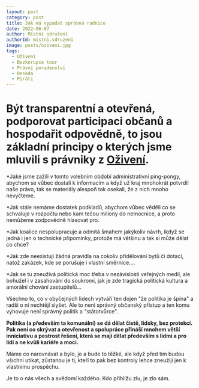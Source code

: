 ```yaml
---
layout: post
category: post
title: Jak má vypadat správná radnice 
date: 2022-06-07
author: Místní sdružení
authorId: mistni.sdruzeni 
image: posts/oziveni.jpg
tags:
  - Oživení
  - Bezkorupce tour
  - Právní poradenství
  - Beseda
  - Piráti
---
```


# Být transparentní a otevřená, podporovat participaci občanů a hospodařit odpovědně, to jsou základní principy o kterých jsme mluvili s právniky z [Oživení](https://www.oziveni.cz/).

*Jaké jsme zažili v tomto volebním období administrativní ping-pongy, abychom se vůbec dostali k informacím a když už kraj mnohokrát potvrdil naše právo, tak se materiály alespoň tak osekali, že z nich mnoho nevyčteme.

*Jak stále nemáme dostatek podkladů, abychom vůbec věděli co se schvaluje v rozpočtu nebo kam tečou miliony do nemocnice, a proto nemůžeme zodpovědně hlasovat pro.

*Jak koalice nespolupracuje a odmítá šmahem jakýkoliv návrh, ikdyž se jedná i jen o technické připomínky, protože má většinu a tak si může dělat co chce?

*Jak zde neexistují žádná pravidla na cokoliv přidělování bytů či dotací, natož zakázek, kde se porušuje i vlastní směrnice....

*Jak se tu zneužívá politická moc třeba v nezávislosti veřejných medií, ale bohužel i v zasahování do soukromí, jak je zde tragická politická kultura a amorální chování zastupitelů...

Všechno to, co v obyčejných lidech vytváří ten dojen "že politika je špína" a radši o ní nechtějí slyšet. Ale to není správný občanský přístup a ten komu vyhovuje není správný politik a "státotvůrce". 

**Politika (a především ta komunální) se dá dělat čistě, lidsky, bez protekcí. Pak není co skrývat a otevřenost a spolupráce přináší mnohem větší inniciativu a pestrost řešení, která se mají dělat především s lidmi a pro lidi a ne kvůli kariéře a moci.**

Máme co narovnávat a bylo, je a bude to těžké, ale když před tím budou všichni utíkat, zůstanou je ti, kteří to pak bez kontroly lehce zneužijí jen k vlastnímu prospěchu. 

Je to o nás všech a svědomí každého. Kdo přihlížu zlu, je zlo sám.   



